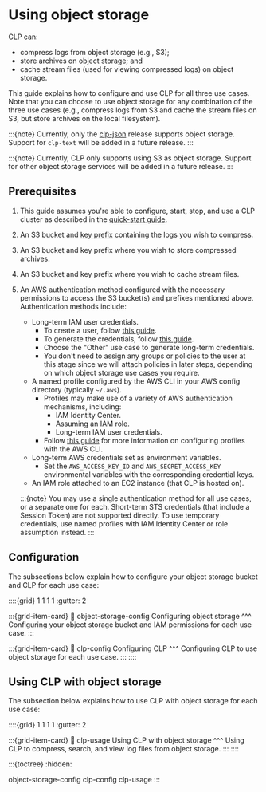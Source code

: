 # Using object storage

CLP can:

* compress logs from object storage (e.g., S3);
* store archives on object storage; and
* cache stream files (used for viewing compressed logs) on object storage.

This guide explains how to configure and use CLP for all three use cases. Note that you can choose
to use object storage for any combination of the three use cases (e.g., compress logs from S3 and
cache the stream files on S3, but store archives on the local filesystem).

:::{note}
Currently, only the [clp-json][release-choices] release supports object storage. Support for
`clp-text` will be added in a future release.
:::

:::{note}
Currently, CLP only supports using S3 as object storage. Support for other object storage services
will be added in a future release.
:::

## Prerequisites

1. This guide assumes you're able to configure, start, stop, and use a CLP cluster as described in
   the [quick-start guide](../quick-start-overview.md).
2. An S3 bucket and [key prefix][aws-key-prefixes] containing the logs you wish to compress.
3. An S3 bucket and key prefix where you wish to store compressed archives.
4. An S3 bucket and key prefix where you wish to cache stream files.
5. An AWS authentication method configured with the necessary permissions to access the
  S3 bucket(s) and prefixes mentioned above. Authentication methods include:
    * Long-term IAM user credentials.
      * To create a user, follow [this guide][aws-create-iam-user].
      * To generate the credentials, follow [this guide][aws-create-access-keys].
      * Choose the "Other" use case to generate long-term credentials.
      * You don't need to assign any groups or policies to the user at this stage since we will
        attach policies in later steps, depending on which object storage use cases you require.
    * A named profile configured by the AWS CLI in your AWS config directory (typically `~/.aws`).
      * Profiles may make use of a variety of AWS authentication mechanisms, including:
        * IAM Identity Center.
        * Assuming an IAM role.
        * Long-term IAM user credentials.
      * Follow [this guide][aws-configure-profiles] for more information on configuring profiles
        with the AWS CLI.
    * Long-term AWS credentials set as environment variables.
      * Set the `AWS_ACCESS_KEY_ID` and `AWS_SECRET_ACCESS_KEY` environmental variables
        with the corresponding credential keys.
    * An IAM role attached to an EC2 instance (that CLP is hosted on).

    :::{note}
    You may use a single authentication method for all use cases, or a separate one for each.
    Short-term STS credentials (that include a Session Token) are not supported directly. To use
    temporary credentials, use named profiles with IAM Identity Center or role assumption instead.
    :::

## Configuration

The subsections below explain how to configure your object storage bucket and CLP for each use case:

::::{grid} 1 1 1 1
:gutter: 2

:::{grid-item-card}
:link: object-storage-config
Configuring object storage
^^^
Configuring your object storage bucket and IAM permissions for each use case.
:::

:::{grid-item-card}
:link: clp-config
Configuring CLP
^^^
Configuring CLP to use object storage for each use case.
:::
::::

## Using CLP with object storage

The subsection below explains how to use CLP with object storage for each use case:

::::{grid} 1 1 1 1
:gutter: 2

:::{grid-item-card}
:link: clp-usage
Using CLP with object storage
^^^
Using CLP to compress, search, and view log files from object storage.
:::
::::

:::{toctree}
:hidden:

object-storage-config
clp-config
clp-usage
:::

[aws-configure-profiles]: https://docs.aws.amazon.com/cli/v1/userguide/cli-configure-files.html
[aws-create-access-keys]: https://docs.aws.amazon.com/keyspaces/latest/devguide/create.keypair.html
[aws-create-iam-user]: https://docs.aws.amazon.com/IAM/latest/UserGuide/id_users_create.html
[aws-key-prefixes]: https://docs.aws.amazon.com/AmazonS3/latest/userguide/using-prefixes.html
[release-choices]: ../quick-start-cluster-setup/index.md#choosing-a-release
